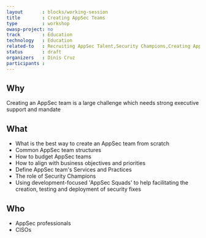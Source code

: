 ```yaml
---
layout       : blocks/working-session
title        : Creating AppSec Teams
type         : workshop
owasp-project: no
track        : Education
technology   : Education
related-to   : Recruiting AppSec Talent,Security Champions,Creating AppSec Talent,CISO
status       : draft
organizers   : Dinis Cruz
participants :
---
```


## Why

Creating an AppSec team is a large challenge which needs strong executive support and mandate

## What

 - What is the best way to create an AppSec team from scratch
 - Common AppSec team structures
 - How to budget AppSec teams
 - How to align with business objectives and priorities
 - Define AppSec team's Services and Practices
 - The role of Security Champions
 - Using development-focused 'AppSec Squads' to help facilitating the creation, testing and deployment of security fixes

## Who

 - AppSec professionals
 - CISOs